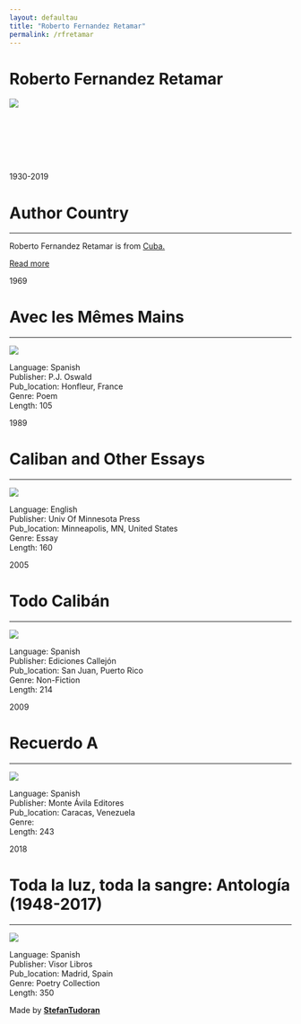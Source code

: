 ```yaml
---
layout: defaultau
title: "Roberto Fernandez Retamar"
permalink: /rfretamar
---
```

<!-- partial:index.partial.html -->
<div class="content">
    <h1>Roberto Fernandez Retamar </h1>
    <div class="quote">
        <div><img src="https://www.ecured.cu/images/b/b4/Roberto_Fernandez_Retamar.jpg" class="logo"></div>
    </div>
    <div class="timeline">
        <div style="padding-bottom:100px;"></div>
        <div class="block">
            <div class="date right"><p class="right"> 1930-2019 </p></div>
            <div class="dot"></div>
            <div class="left first">
            <div class="author_country">
                <h1>Author Country</h1><hr>
            <div class="aclocation"><p>Roberto Fernandez Retamar is from <a href="http://localhost:4000/14">Cuba.</a></p></div>
                <div class="acreadmore"><a href="https://en.wikipedia.org/wiki/Roberto_Fernández_Retamar" target="_blank">Read more</a></div>
            </div>
            </div>
        </div>
        <div class="block">
            <div class="date left"><p class="left">1969</p></div>
            <div class="dot"></div>
            <div class="right">
                <h1>Avec les Mêmes Mains</h1><hr>
                <p><img src="https://pictures.abebooks.com/inventory/md/md15373372867.jpg"></p>
                <p>
                Language: Spanish<br/>
                Publisher: P.J. Oswald<br/>
                Pub_location: Honfleur, France<br/>
                Genre: Poem<br/>
                Length: 105</p>
            </div>
        </div>
        <div class="block">
            <div class="date right"><p class="right">1989</p></div>
            <div class="dot"></div>
            <div class="left hide">
                <h1>Caliban and Other Essays</h1><hr>
                <p><img src="https://images-na.ssl-images-amazon.com/images/I/515g+Iae0wL.jpg"></p>
                <p>Language: English<br/>
                Publisher: Univ Of Minnesota Press<br/>
                Pub_location: Minneapolis, MN, United States<br/>
                Genre: Essay<br/>
                Length: 160</p>
            </div>
        </div>
        <div class="block">
            <div class="date left"><p class="left">2005</p></div>
            <div class="dot"></div>
            <div class="right hide">
                <h1>Todo Calibán</h1><hr>
                <p><img src="https://lahistoriadeldiablog.files.wordpress.com/2009/08/todo-caliban.jpg"></p>
                <p>Language: Spanish<br/>
                Publisher: Ediciones Callejón<br/>
                Pub_location: San Juan, Puerto Rico<br/>
                Genre: Non-Fiction<br/>
                Length: 214</p>
            </div>
        </div>
        <div class="block">
            <div class="date right"><p class="right">2009</p></div>
            <div class="dot"></div>
            <div class="left hide">
                <h1>Recuerdo A</h1><hr>
                <p><img src="https://i.gr-assets.com/images/S/compressed.photo.goodreads.com/books/1443702445l/25232272._SX318_.jpg"></p>
                <p>Language: Spanish<br/>
                Publisher: Monte Ávila Editores<br/>
                Pub_location: Caracas, Venezuela<br/>
                Genre: <br/>
                Length: 243</p>
            </div>
        </div>
        <div class="block">
            <div class="date left"><p class="left">2018</p></div>
            <div class="dot"></div>
            <div class="right hide">
                <h1>Toda la luz, toda la sangre: Antología (1948-2017)</h1><hr>
                <p><img src="https://www.visor-libros.com/tienda/media/catalog/product/cache/1/image/364x/040ec09b1e35df139433887a97daa66f/9/7/9788498953183_l38_04_h.jpg"></p>
                <p>Language: Spanish<br/>
                Publisher: Visor Libros<br/>
                Pub_location:  Madrid, Spain<br/>
                Genre: Poetry Collection<br/>
                Length: 350</p>
            </div>
        </div>
        <div id="footer">
        <p id="copyright">Made by&nbsp;<strong><a href="https://www.linkedin.com/in/nicolae-stefan-tudoran-b02291127/" target="_blank">StefanTudoran</a></strong></p>
    </div>
</div>
<!-- partial -->
  <script src='https://cdnjs.cloudflare.com/ajax/libs/jquery/3.1.1/jquery.min.js'></script><script  src="assets/js/authorscript.js"></script>
